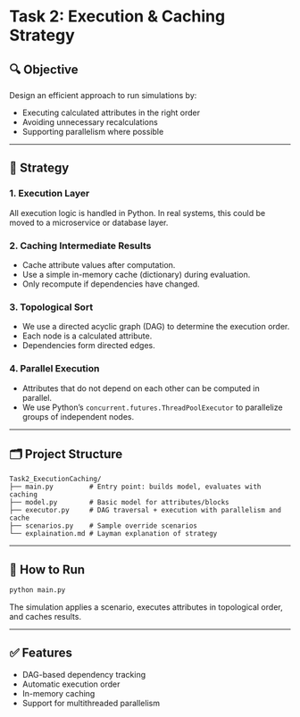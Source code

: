
# Task 2: Execution & Caching Strategy

## 🔍 Objective

Design an efficient approach to run simulations by:
- Executing calculated attributes in the right order
- Avoiding unnecessary recalculations
- Supporting parallelism where possible

---

## 🧠 Strategy

### 1. **Execution Layer**
All execution logic is handled in Python. In real systems, this could be moved to a microservice or database layer.

### 2. **Caching Intermediate Results**
- Cache attribute values after computation.
- Use a simple in-memory cache (dictionary) during evaluation.
- Only recompute if dependencies have changed.

### 3. **Topological Sort**
- We use a directed acyclic graph (DAG) to determine the execution order.
- Each node is a calculated attribute.
- Dependencies form directed edges.

### 4. **Parallel Execution**
- Attributes that do not depend on each other can be computed in parallel.
- We use Python’s `concurrent.futures.ThreadPoolExecutor` to parallelize groups of independent nodes.

---

## 🗂️ Project Structure

```
Task2_ExecutionCaching/
├── main.py         # Entry point: builds model, evaluates with caching
├── model.py        # Basic model for attributes/blocks
├── executor.py     # DAG traversal + execution with parallelism and cache
├── scenarios.py    # Sample override scenarios
└── explaination.md # Layman explanation of strategy
```

---

## 🚀 How to Run

```bash
python main.py
```

The simulation applies a scenario, executes attributes in topological order, and caches results.

---

## ✅ Features

- DAG-based dependency tracking
- Automatic execution order
- In-memory caching
- Support for multithreaded parallelism
